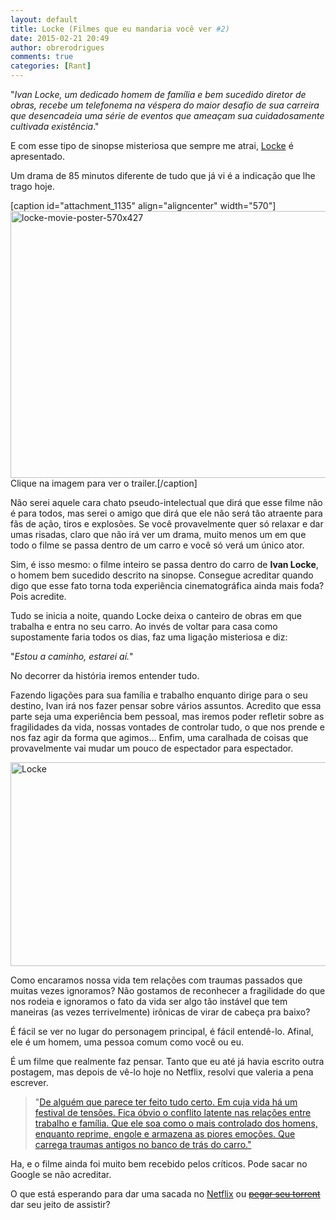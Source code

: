 ```yaml
---
layout: default
title: Locke (Filmes que eu mandaria você ver #2)
date: 2015-02-21 20:49
author: obrerodrigues
comments: true
categories: [Rant]
---
```


"<em>Ivan Locke, um dedicado homem de família e bem sucedido diretor de obras, recebe um telefonema na véspera do maior desafio de sua carreira que desencadeia uma série de eventos que ameaçam sua cuidadosamente cultivada existência</em>."

E com esse tipo de sinopse misteriosa que sempre me atrai, <a href="http://www.imdb.com/title/tt2692904/" target="_blank">Locke</a> é apresentado.

Um drama de 85 minutos diferente de tudo que já vi é a indicação que lhe trago hoje.

[caption id="attachment_1135" align="aligncenter" width="570"]<a href="http://youtu.be/2Ao2r6qD22A"><img class="wp-image-1135 size-full" src="https://image.ibb.co/iqcwxJ/locke_movie_poster_570x427.jpg" alt="locke-movie-poster-570x427" width="570" height="427" /></a> Clique na imagem para ver o trailer.[/caption]

Não serei aquele cara chato pseudo-intelectual que dirá que esse filme não é para todos, mas serei o amigo que dirá que ele não será tão atraente para fãs de ação, tiros e explosões. Se você provavelmente quer só relaxar e dar umas risadas, claro que não irá ver um drama, muito menos um em que todo o filme se passa dentro de um carro e você só verá um único ator.

<!--more-->

Sim, é isso mesmo: o filme inteiro se passa dentro do carro de <strong>Ivan Locke</strong>, o homem bem sucedido descrito na sinopse. Consegue acreditar quando digo que esse fato torna toda experiência cinematográfica ainda mais foda? Pois acredite.

Tudo se inicia a noite, quando Locke deixa o canteiro de obras em que trabalha e entra no seu carro. Ao invés de voltar para casa como supostamente faria todos os dias, faz uma ligação misteriosa e diz:

"<em>Estou a caminho, estarei aí.</em>"

No decorrer da história iremos entender tudo.

Fazendo ligações para sua família e trabalho enquanto dirige para o seu destino, Ivan irá nos fazer pensar sobre vários assuntos. Acredito que essa parte seja uma experiência bem pessoal, mas iremos poder refletir sobre as fragilidades da vida, nossas vontades de controlar tudo, o que nos prende e nos faz agir da forma que agimos... Enfim, uma caralhada de coisas que provavelmente vai mudar um pouco de espectador para espectador.

<a href="https://brenn0.files.wordpress.com/2015/02/locke.jpg"><img class="aligncenter size-full wp-image-1136" src="https://image.ibb.co/iYu9HJ/locke.jpg" alt="Locke" width="640" height="326" /></a>

Como encaramos nossa vida tem relações com traumas passados que muitas vezes ignoramos? Não gostamos de reconhecer a fragilidade do que nos rodeia e ignoramos o fato da vida ser algo tão instável que tem maneiras (as vezes terrivelmente) irônicas de virar de cabeça pra baixo?

É fácil se ver no lugar do personagem principal, é fácil entendê-lo. Afinal, ele é um homem, uma pessoa comum como você ou eu.

É um filme que realmente faz pensar. Tanto que eu até já havia escrito outra postagem, mas depois de vê-lo hoje no Netflix, resolvi que valeria a pena escrever.

<blockquote>"<a href="http://www.papodehomem.com.br/locke-um-homem-se-quebra" target="_blank">De alguém que parece ter feito tudo certo. Em cuja vida há um festival de tensões. Fica óbvio o conflito latente nas relações entre trabalho e família. Que ele soa como o mais controlado dos homens, enquanto reprime, engole e armazena as piores emoções. Que carrega traumas antigos no banco de trás do carro."</a></blockquote>

Ha, e o filme ainda foi muito bem recebido pelos críticos. Pode sacar no Google se não acreditar.

O que está esperando para dar uma sacada no <a href="http://www.netflix.com/WiMovie/70295189?trkid=13462100" target="_blank">Netflix</a> ou <del><a href="https://www.google.com.br/search?q=Locke+torrent&amp;ie=utf-8&amp;oe=utf-8&amp;client=ubuntu&amp;channel=fs&amp;gfe_rd=cr&amp;ei=6wnpVNrEDuOp8wfsqoKIBw" target="_blank">pegar seu torrent</a></del> dar seu jeito de assistir?
